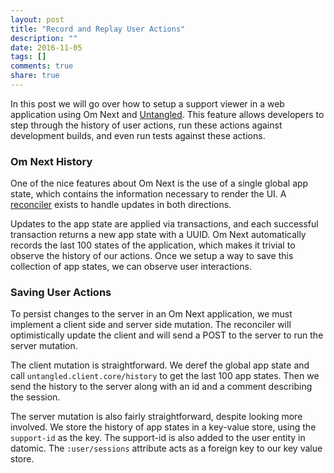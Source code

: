 ```yaml
---
layout: post
title: "Record and Replay User Actions"
description: ""
date: 2016-11-05
tags: []
comments: true
share: true
---
```


<!-- * Show mutations to setup support request and where we call mutations -->
<!-- * Show support viewer code + CORS dev support -->
<!-- * Reference to predictive testing, cover in another post. -->
In this post we will go over how to setup a support viewer in a web application using Om Next and [Untangled](http://untangled-web.github.io/untangled/). This feature allows developers to step through the history of user actions, run these actions against development builds, and even run tests against these actions.

<!-- TODO Show video of stepping through app state here -->

### Om Next History

One of the nice features about Om Next is the use of a single global app state, which contains the information necessary to render the UI. A [reconciler](https://medium.com/@kovasb/om-next-the-reconciler-af26f02a6fb4#.o2k30oj4t) exists to handle updates in both directions.

Updates to the app state are applied via transactions, and each successful transaction returns a new app state with a UUID. Om Next automatically records the last 100 states of the application, which makes it trivial to observe the history of our actions. Once we setup a way to save this collection of app states, we can observe user interactions.

### Saving User Actions 

To persist changes to the server in an Om Next application, we must implement a client side and server side mutation. The reconciler will optimistically update the client and will send a POST to the server to run the server mutation.

The client mutation is straightforward. We deref the global app state and call `untangled.client.core/history` to get the last 100 app states. Then we send the history to the server along with an id and a comment describing the session.

<script src="https://gist.github.com/kenbier/56d514a4c71021677c6ecaa3913757b9.js"></script>

The server mutation is also fairly straightforward, despite looking more involved. 
We store the history of app states in a key-value store, using the `support-id` as the key. The support-id is also added to the user entity in datomic. The `:user/sessions` attribute acts as a foreign key to our key value store.

<!-- TODO Seperate defusecase post. Just link to it.-->
<!-- `defusecase` is a wrapper around Om's server dispatches, which adds some middleware and runs authorization policies before executing the body. Untangled also makes available [components](https://github.com/stuartsierra/component) in the `env` of our server mutation, such as the database or blob-store.  -->

<script src="https://gist.github.com/kenbier/f2667be66a7a79bc0a5ab845d81002a2.js"></script>

<!-- TODO section on setting up support viewer for code reloading using CORS -->
<!-- TODO mention how to read support request -->

<!-- TODO mention how we trigger support request in airbrake? -->

<!-- TODO reference to another post on predictive testing -->
